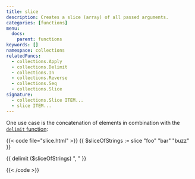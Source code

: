 ```yaml
---
title: slice
description: Creates a slice (array) of all passed arguments.
categories: [functions]
menu:
  docs:
    parent: functions
keywords: []
namespace: collections
relatedFuncs:
  - collections.Apply
  - collections.Delimit
  - collections.In
  - collections.Reverse
  - collections.Seq
  - collections.Slice
signature:
  - collections.Slice ITEM...
  - slice ITEM...
---
```


One use case is the concatenation of elements in combination with the [`delimit` function]:

{{< code file="slice.html" >}}
{{ $sliceOfStrings := slice "foo" "bar" "buzz" }}
<!-- returns the slice [ "foo", "bar", "buzz"] -->
{{ delimit ($sliceOfStrings) ", " }}
<!-- returns the string "foo, bar, buzz" -->
{{< /code >}}


[`delimit` function]: /functions/delimit/
